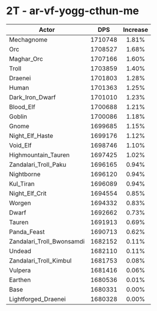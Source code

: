 # 2T - ar-vf-yogg-cthun-me
| Actor | DPS | Increase |
|---|:---:|:---:|
|Mechagnome|1710748|1.81%|
|Orc|1708527|1.68%|
|Maghar_Orc|1707166|1.60%|
|Troll|1703859|1.40%|
|Draenei|1701803|1.28%|
|Human|1701363|1.25%|
|Dark_Iron_Dwarf|1701010|1.23%|
|Blood_Elf|1700688|1.21%|
|Goblin|1700086|1.18%|
|Gnome|1699685|1.15%|
|Night_Elf_Haste|1699176|1.12%|
|Void_Elf|1698746|1.10%|
|Highmountain_Tauren|1697425|1.02%|
|Zandalari_Troll_Paku|1696165|0.94%|
|Nightborne|1696120|0.94%|
|Kul_Tiran|1696089|0.94%|
|Night_Elf_Crit|1694554|0.85%|
|Worgen|1694332|0.83%|
|Dwarf|1692662|0.73%|
|Tauren|1691913|0.69%|
|Panda_Feast|1690713|0.62%|
|Zandalari_Troll_Bwonsamdi|1682152|0.11%|
|Undead|1682110|0.11%|
|Zandalari_Troll_Kimbul|1681753|0.08%|
|Vulpera|1681416|0.06%|
|Earthen|1680536|0.01%|
|Base|1680331|0.00%|
|Lightforged_Draenei|1680328|0.00%|
